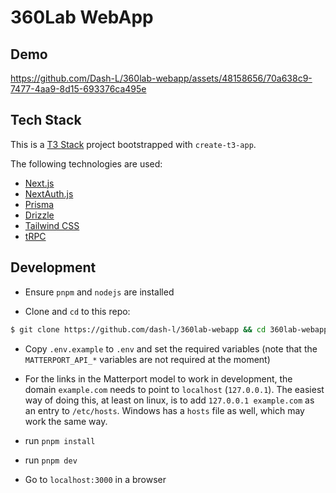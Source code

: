 # 360Lab WebApp

## Demo

https://github.com/Dash-L/360lab-webapp/assets/48158656/70a638c9-7477-4aa9-8d15-693376ca495e

## Tech Stack

This is a [T3 Stack](https://create.t3.gg/) project bootstrapped with `create-t3-app`.

The following technologies are used:

- [Next.js](https://nextjs.org)
- [NextAuth.js](https://next-auth.js.org)
- [Prisma](https://prisma.io)
- [Drizzle](https://orm.drizzle.team)
- [Tailwind CSS](https://tailwindcss.com)
- [tRPC](https://trpc.io)

## Development

* Ensure `pnpm` and `nodejs` are installed

* Clone and `cd` to this repo:

```sh
$ git clone https://github.com/dash-l/360lab-webapp && cd 360lab-webapp
```

* Copy `.env.example` to `.env` and set the required variables (note that the `MATTERPORT_API_*` variables are not required at the moment)

* For the links in the Matterport model to work in development, the domain `example.com` needs to point to `localhost` (`127.0.0.1`). The easiest way of doing this, at least on linux,
is to add `127.0.0.1 example.com` as an entry to `/etc/hosts`. Windows has a `hosts` file as well, which may work the same way.

* run `pnpm install`

* run `pnpm dev`

* Go to `localhost:3000` in a browser
